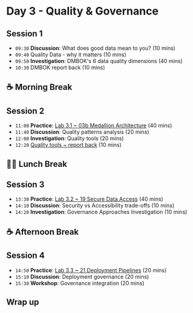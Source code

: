# Day 3 - Quality & Governance

## Session 1

- `09:30` **Discussion**: What does good data mean to you? (10 mins)
- `09:40` Quality Data - why it matters (10 mins)
- `09:50` **Investigation**: DMBOK's 6 data quality dimensions (40 mins)
- `10:30` DMBOK report back (10 mins)

## ☕ Morning Break

## Session 2

- `11:00` **Practice**: [Lab 3.1 ~ 03b Medallion Architecture](../labs/03b-medallion-lakehouse.md) (40 mins)
- `11:40` **Discussion**: Quality patterns analysis (20 mins)
- `12:00` **Investigation**: Quality tools (20 mins)
- `12:20` [Quality tools ~ report back](../day3/quality-tools.md) (10 mins)

## 🥪🥤 Lunch Break

## Session 3

- `13:30` **Practice**: [Lab 3.2 ~ 19 Secure Data Access](../labs/19-secure-data-access.md) (40 mins)
- `14:10` **Discussion**: Security vs Accessibility trade-offs (10 mins)
- `14:20` **Investigation**: Governance Approaches Investigation (10 mins)

## ☕ Afternoon Break

## Session 4

- `14:50` **Practice**: [Lab 3.3 ~ 21 Deployment Pipelines](../labs/21-deployment-pipelines.md) (20 mins)
- `15:10` **Discussion**: Deployment governance (20 mins)
- `15:30` **Workshop**: Governance integration (20 mins)

## Wrap up

